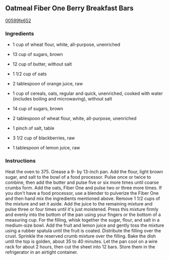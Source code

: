 ## Oatmeal Fiber One Berry Breakfast Bars

[00599fe652](http://www.food.com/recipe/oatmeal-fiber-one-berry-breakfast-bars-387628)

### Ingredients

 - 1 cup of wheat flour, white, all-purpose, unenriched

 - 13 cup of sugars, brown

 - 12 cup of butter, without salt

 - 1 1/2 cup of oats

 - 2 tablespoon of orange juice, raw

 - 1 cup of cereals, oats, regular and quick, unenriched, cooked with water (includes boiling and microwaving), without salt

 - 14 cup of sugars, brown

 - 2 tablespoon of wheat flour, white, all-purpose, unenriched

 - 1 pinch of salt, table

 - 3 1/2 cup of blackberries, raw

 - 1 tablespoon of lemon juice, raw

### Instructions

Heat the oven to 375. Grease a 9- by 13-inch pan. Add the flour, light brown sugar, and salt to the bowl of a food processor. Pulse once or twice to combine, then add the butter and pulse five or six more times until coarse crumbs form. Add the oats, Fiber One and pulse two or three more times. If you don't have a food processor, use a blender to pulverize the Fiber One and then hand mix the ingredients mentioned above. Remove 1 1/2 cups of the mixture and set it aside. Add the juice to the remaining mixture and pulse three or four times until it's just moistened. Press this mixture firmly and evenly into the bottom of the pan using your fingers or the bottom of a measuring cup. For the filling, whisk together the sugar, flour, and salt in a medium-size bowl. Add the fruit and lemon juice and gently toss the mixture using a rubber spatula until the fruit is coated. Distribute the filling over the crust. Sprinkle the reserved crumb mixture over the filling. Bake the dish until the top is golden, about 35 to 40 minutes. Let the pan cool on a wire rack for about 2 hours, then cut the sheet into 12 bars. Store them in the refrigerator in an airtight container.